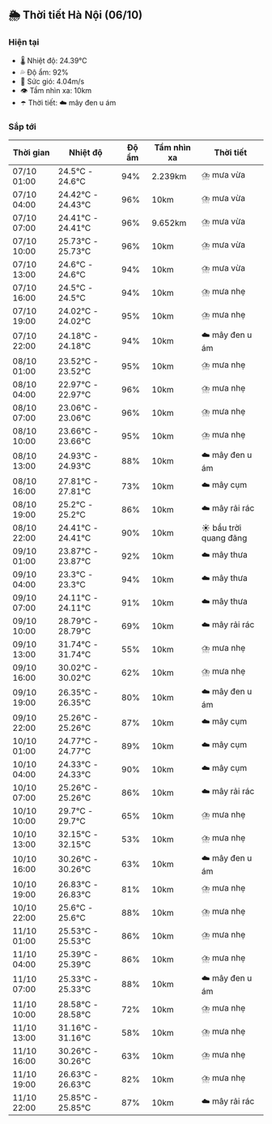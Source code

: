## 🌦️ Thời tiết Hà Nội (06/10)

### Hiện tại

- 🌡️ Nhiệt độ: 24.39℃
- 💦 Độ ẩm: 92%
- 💨 Sức gió: 4.04m/s
- 👁️ Tầm nhìn xa: 10km
- ☂️ Thời tiết: ☁️ mây đen u ám

### Sắp tới

| Thời gian | Nhiệt độ | Độ ẩm | Tầm nhìn xa | Thời tiết |
| --- | --- | --- | --- | --- |
| 07/10 01:00 | 24.5℃ - 24.6℃ | 94% | 2.239km | ⛈️ mưa vừa |
| 07/10 04:00 | 24.42℃ - 24.43℃ | 96% | 10km | ⛈️ mưa vừa |
| 07/10 07:00 | 24.41℃ - 24.41℃ | 96% | 9.652km | ⛈️ mưa vừa |
| 07/10 10:00 | 25.73℃ - 25.73℃ | 96% | 10km | ⛈️ mưa vừa |
| 07/10 13:00 | 24.6℃ - 24.6℃ | 94% | 10km | ⛈️ mưa vừa |
| 07/10 16:00 | 24.5℃ - 24.5℃ | 94% | 10km | ⛈️ mưa nhẹ |
| 07/10 19:00 | 24.02℃ - 24.02℃ | 95% | 10km | ⛈️ mưa nhẹ |
| 07/10 22:00 | 24.18℃ - 24.18℃ | 94% | 10km | ☁️ mây đen u ám |
| 08/10 01:00 | 23.52℃ - 23.52℃ | 95% | 10km | ⛈️ mưa nhẹ |
| 08/10 04:00 | 22.97℃ - 22.97℃ | 96% | 10km | ⛈️ mưa nhẹ |
| 08/10 07:00 | 23.06℃ - 23.06℃ | 96% | 10km | ⛈️ mưa nhẹ |
| 08/10 10:00 | 23.66℃ - 23.66℃ | 95% | 10km | ⛈️ mưa nhẹ |
| 08/10 13:00 | 24.93℃ - 24.93℃ | 88% | 10km | ☁️ mây đen u ám |
| 08/10 16:00 | 27.81℃ - 27.81℃ | 73% | 10km | ☁️ mây cụm |
| 08/10 19:00 | 25.2℃ - 25.2℃ | 86% | 10km | ☁️ mây rải rác |
| 08/10 22:00 | 24.41℃ - 24.41℃ | 90% | 10km | ☀️ bầu trời quang đãng |
| 09/10 01:00 | 23.87℃ - 23.87℃ | 92% | 10km | ☁️ mây thưa |
| 09/10 04:00 | 23.3℃ - 23.3℃ | 94% | 10km | ☁️ mây thưa |
| 09/10 07:00 | 24.11℃ - 24.11℃ | 91% | 10km | ☁️ mây thưa |
| 09/10 10:00 | 28.79℃ - 28.79℃ | 69% | 10km | ☁️ mây rải rác |
| 09/10 13:00 | 31.74℃ - 31.74℃ | 55% | 10km | ⛈️ mưa nhẹ |
| 09/10 16:00 | 30.02℃ - 30.02℃ | 62% | 10km | ⛈️ mưa nhẹ |
| 09/10 19:00 | 26.35℃ - 26.35℃ | 80% | 10km | ☁️ mây đen u ám |
| 09/10 22:00 | 25.26℃ - 25.26℃ | 87% | 10km | ☁️ mây cụm |
| 10/10 01:00 | 24.77℃ - 24.77℃ | 89% | 10km | ☁️ mây cụm |
| 10/10 04:00 | 24.33℃ - 24.33℃ | 90% | 10km | ☁️ mây cụm |
| 10/10 07:00 | 25.26℃ - 25.26℃ | 86% | 10km | ☁️ mây rải rác |
| 10/10 10:00 | 29.7℃ - 29.7℃ | 65% | 10km | ⛈️ mưa nhẹ |
| 10/10 13:00 | 32.15℃ - 32.15℃ | 53% | 10km | ⛈️ mưa nhẹ |
| 10/10 16:00 | 30.26℃ - 30.26℃ | 63% | 10km | ☁️ mây đen u ám |
| 10/10 19:00 | 26.83℃ - 26.83℃ | 81% | 10km | ⛈️ mưa nhẹ |
| 10/10 22:00 | 25.6℃ - 25.6℃ | 88% | 10km | ⛈️ mưa nhẹ |
| 11/10 01:00 | 25.53℃ - 25.53℃ | 86% | 10km | ⛈️ mưa nhẹ |
| 11/10 04:00 | 25.39℃ - 25.39℃ | 86% | 10km | ⛈️ mưa nhẹ |
| 11/10 07:00 | 25.33℃ - 25.33℃ | 88% | 10km | ☁️ mây đen u ám |
| 11/10 10:00 | 28.58℃ - 28.58℃ | 72% | 10km | ⛈️ mưa nhẹ |
| 11/10 13:00 | 31.16℃ - 31.16℃ | 58% | 10km | ⛈️ mưa nhẹ |
| 11/10 16:00 | 30.26℃ - 30.26℃ | 63% | 10km | ⛈️ mưa nhẹ |
| 11/10 19:00 | 26.63℃ - 26.63℃ | 82% | 10km | ⛈️ mưa nhẹ |
| 11/10 22:00 | 25.85℃ - 25.85℃ | 87% | 10km | ☁️ mây rải rác |
